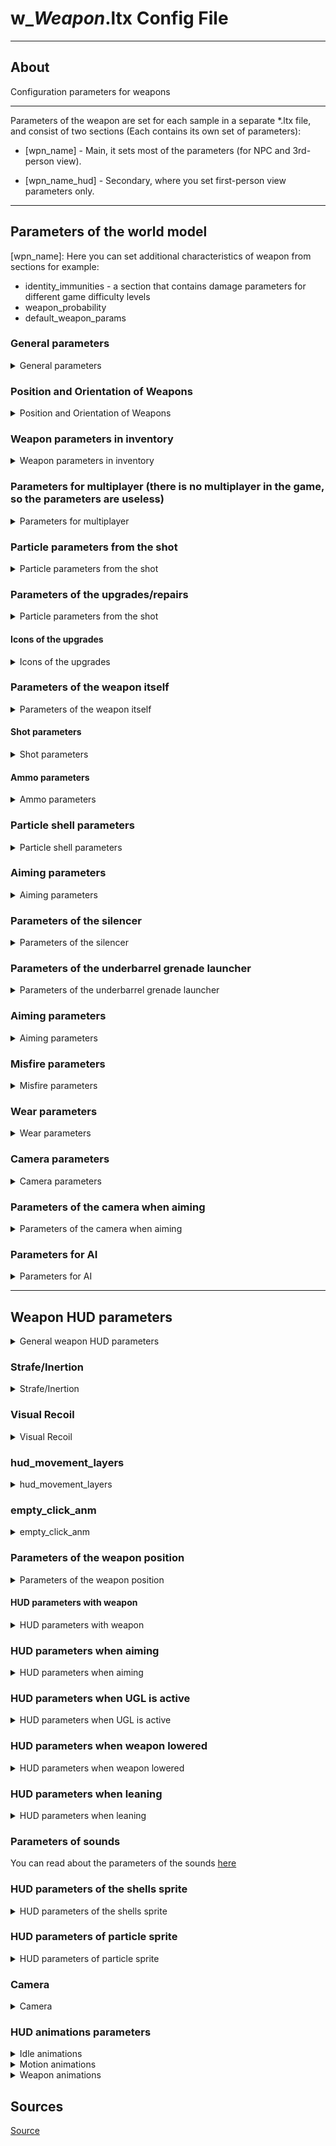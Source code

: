 # w_*Weapon*.ltx Config File

___

## About

Configuration parameters for weapons

___

Parameters of the weapon are set for each sample in a separate *.ltx file, and consist of two sections (Each contains its own set of parameters):

- [wpn_name] - Main, it sets most of the parameters (for NPC and 3rd-person view).

- [wpn_name_hud] - Secondary, where you set first-person view parameters only.

___

## Parameters of the world model

[wpn_name]: Here you can set additional characteristics of weapon from sections for example:

- identity_immunities - a section that contains damage parameters for different game difficulty levels
- weapon_probability
- default_weapon_params

### General parameters

<details>
    <summary>General parameters</summary>

| Parameter Name | Parameter Description | Example value | Parameter Possible Values and their descriptions |
---|---|---|---|
| GroupControlSection |  | spawn_group |  |
| $npc | use NPC of this weapon | on | on (Yes) - off (No) |
| $prefetch | preload queue | 8 |  |
| $spawn | the Weapon Directory in the Level Editor | "weapons\ak-74" | "weapons\ *wpn_name*" |
| scheduled | online/offline switch; Works only for "live" objects with AI | off | on (Yes) - off (No) |
| cform | parameter for dynamic objects; necessary for correct creation of the skeleton model | skeleton |  |
| parent_section |  | wpn_akm |  |
| class | engine weapon class | WP_AK74 | WP_BINOC <br>WP_KNIFE <br>WP_BM16 <br>WP_GROZA <br>WP_SVD <br>WP_AK74 <br>WP_LR300 <br>WP_HPSA <br>WP_PM <br>WP_RG6 <br>WP_RPG7 <br>WP_SHOTG <br>WP_ASHTG <br>WP_MAGAZ <br>WP_SVU <br>WP_USP45 <br>WP_VAL <br>WP_VINT <br>WP_WALTH W_STMGUN |
| animation_slot | animation slot number | 2 | 1 - pistol <br>2 - automatic rifle <br>3 - rifle, shotgun <br>4 - RPG <br>5 - knife <br>7 - bolt, grenade <br>8 - submachine gun with integrated underbarrel grenade launcher <br>9 - Shotgun <br>10 - Drum Gun <br>13 - binoculars |
| hand_dependence | determines whether the weapon will be taken with one or two hands | 1 | 0 - no hands <br>1 - one hand <br>2 - two hands |
| single_handed | held with one hand | 0 | 0 - no <br>1 - yes |
| default_to_ruck | whether the weapon will be moved to the backpack instead of the slot when picked up | false | true (yes) <br>false (no) |
| sprint_allowed | this line means that you can run with the weapon | true | true (Yes) <br>false (No) |
| kind | The type of item to group into the appropriate section in the [Item Spawner](../../../modding-tools/in-game-editors/item-spawner.md) | w_rifle | w_rifle<br> w_misc<br> w_explosive<br> w_melee<br> w_pistol<br> w_smg<br> w_shotgun<br> w_sniper |
| cost | base price | 28780 | Specified in numbers |
| hud | section with parameters for the [hud model of the weapon](../../../terminology/terminology.md#object_hud) | wpn_akm_hud | Specifies the name of the section |
| visual | reference to the [world model](../../../terminology/terminology.md#object_world) | dynamics\weapons\wpn_akm\wpn_akm.ogf | Specifies the path to the file |

</details>

### Position and Orientation of Weapons

<details>
    <summary>Position and Orientation of Weapons</summary>

| Parameter Name | Parameter Description | Example value | Parameter Possible Values and their descriptions |
---|---|---|---|
| position | position of the weapon in the hands of the NPC and the headspace when viewed from the 3rd person | -0.026, -0.175, 0.0 | X - (`-`) left / (`+`) right<br> Y - (`+`) up / (`-`) down<br> Z - (`-`) forward / (`+`) backward |
| orientation | how the weapon is rotated in the hands of the NPC and headgear, in the 3rd person view | 0, 0, 0 | X - (`+`) left / (`-`) right<br> Y - (`+`) up / (`-`) down<br> Z - (`-`) roll to the right / (`+`) roll to the left |
| fire_point | coordinates of the fire particle from the shot, in the 3rd person view | 0, 0.218, 0.656 | X - (`-`) left / (`+`) right<br> Y - (`+`) up / (`-`) down<br> Z - (`-`) forward / (`+`) backward |
| fire_point2 | Coordinates of the fire particle from the shot, when viewed from the 3rd person from the holster | 0, 0.161, 0.583 | X - (`-`) left / (`+`) right<br> Y - (`+`) up / (`-`) down<br> Z - (`-`) forward / (`+`) backward |
| strap_bone0 | the name of the first NPC model bone where the weapon is located when hidden | bip01_spine2 | Bone Name |
| strap_bone1 | The name of the second NPC model bone that holds the weapon when hidden | bip01_spine1 | Bone Name |
| strap_position | the position of the weapon on the NPC's back, when viewed from the third person | -0.26, -0.11, 0.25 | X - (`-`) left / (`+`) right<br> Y - (`+`) up / (`-`) down<br> Z - (`-`) forward / (`+`) backward |
| strap_orientation | how the weapon is rotated on the NPC's back in 3rd person view | -15, -9, 110 | X - (`+`) left / (`-`) right<br> Y - (`+`) up / (`-`) down<br> Z - (`-`) roll to the right / (`+`) roll to the left |

</details>

### Weapon parameters in inventory

<details>
    <summary>Weapon parameters in inventory</summary>

| Parameter name | Parameter description | Example value | Possible parameter values and their descriptions |
---|---|:---:|---|
| icons_texture | texture where the weapon icon will be taken from | ui\ui_icon_spas |  |
| inv_grid_height | icon height | 2 | number of 50x50 pixels cells |
| inv_grid_width | icon width | 5 | number of 50x50 pixels cells |
| inv_grid_x | the coordinate of the upper left corner of the icon on a 50x50 pixel grid on the X axis | 35 | number of cells indented to the right |
| inv_grid_y | The coordinate of the upper left corner of the icon on a 50x50 pixel grid on the Y axis | 0 | number of cells indenting downward |
| inv_name | The name in the inventory | st_wpn_akm | Section name, in *.xml files included in the string_table section of `gamedata\configs\text\*localization*\st_items_weapons.xml` |
| inv_name_short | short name in the inventory | st_wpn_akm | Section name, in *.xml files included in the string_table section of `gamedata\configs\text\*localization*\st_items_weapons.xml` |
| inv_weight | the inventory weight of the unloaded weapon | 3.3 | The number is given in kilograms |
| description | Description in inventory | st_wpn_akm_descr | Section name, in *.xml files included in the string_table section of `gamedata\configs\text\*localization*\st_items_weapons.xml` |
| slot | Inventory slot number | 2 | 0 - knives<br>1 - pistols<br>2 - shotguns, machine guns, rifles, grenade launchers<br>3 - grenades (may be crashing)<br>4 - binoculars<br>5 - bolts (may be crashing)<br>6 - outfits (may be crashing) |

</details>

### Parameters for multiplayer (there is no multiplayer in the game, so the parameters are useless)

<details>
    <summary>Parameters for multiplayer</summary>

| Parameter Name | Parameter Description | Example value | Parameter Possible Values and their descriptions |
---|---|---|---|
| weapon_class | is used exclusively for the purchase menu in multiplayer | shotgun<br> assault_rifle<br> sniper_rifle<br> heavy_weapon |
| startup_ammo | startup amount of ammo in multiplayer | The number of rounds of ammunition is indicated |
| kill_msg_x | the coordinate of the upper left corner of the kill icon on the X axis |  |
| kill_msg_y | top-left corner coordinate of the kill icon on the Y axis | |
| kill_msg_width | kill icon width | Specified in pixels |
| kill_msg_height | kill icon height | Specified in pixels |

</details>

### Particle parameters from the shot

<details>
    <summary>Particle parameters from the shot</summary>

| Parameter name | Parameter description | Example value | Possible parameter values and their descriptions |
---|---|---|---|
| flame_particles | gunshot fire particle | weapons\generic_weapon05 | Specifies the path to the file |
| smoke_particles | shot smoke particle | weapons\generic_shoot_00 | Specifies the path to the file |
| light_disabled | flash off when shot | false | true (Yes) - false (No) |
| light_color | Parameters for changing the color of the shot fire particle | 0.6, 0.5, 0.3 | RGB Color |
| light_range | the radius of the fire partition from the shot | 5 |  |
| light_time | time of light playback when shot | 0.2 |  |
| light_var_color | Parameter of variation of the color of the fire particle from the shot | 0.05 | RGB Color |
| light_var_range | varies the radius of the fire particle from the shot | 0.5 | Value 60.0 = 10 seconds |

</details>

### Parameters of the upgrades/repairs

<details>
    <summary>Particle parameters from the shot</summary>

| Parameter name | Parameter description | Example value | Possible parameter values and their descriptions |
---|---|---|---|
| upgrades |  | up_gr_firstab_akm, up_gr_seconab_akm, up_gr_thirdab_akm, up_gr_fourtab_akm, up_gr_fifthab_akm, up_gr_fifthcd_akm |  |
| installed_upgrades | installed upgrades |  |  |
| upgrade_scheme | upgrade_scheme | upgrade_scheme_ak74 |  |
| repair_type | item type for repair tools | rifle_7 | pistol<br> shotgun<br> rifle_5<br> rifle_7 |  |

</details>

#### Icons of the upgrades

<details>
    <summary>Icons of the upgrades</summary>

| Parameter name | Parameter description | Example value | Possible parameter values and their descriptions |
---|---|---|---|
| upgr_icon_x | X coordinate of the upper left corner of the weapon icon in the upgrade window | 300 | Specified in pixels |
| upgr_icon_y | Y coordinate of the upper left corner of the weapon icon in the upgrade window | 0 | Specified in pixels |
| upgr_icon_width | icon width in the upgrade window | 300 | Specified in pixels |
| upgr_icon_height | icon height in the upgrade window | 100 | Specified in pixels |

</details>

### Parameters of the weapon itself

<details>
    <summary>Parameters of the weapon itself</summary>

| Parameter name | Parameter description | Example value | Possible parameter values and their descriptions |
---|---|---|---|
| fire_modes | firing modes fire modes | 1, -1 | -1 - automatic<br> 1 - single<br> 2 - two-shot<br> 3 - three-shot |
| wallmark_section | section of wallmarks that appear on the ground/geometry |  | Section name (by default it is in the system.ltx file) |
| wm_size | texture size of the mark left on the ground after the explosion |  | The bigger the number, the bigger the mark |
| allow_inertion | whether inertia is enabled |  | true (Yes) - false (No) |
| ph_mass | the weight of the unloaded weapon for the physical engine | 4 | The number is given in kilograms |

</details>

#### Shot parameters

<details>
    <summary>Shot parameters</summary>

| Parameter name | Parameter description | Example value | Possible parameter values and their descriptions |
---|---|---|---|
| hit_impulse | The force that the flying bullet transmits to the victim affects the ragdoll-body behavior | 34 | The more, the farther the body will fly away |
| hit_power | damage dealt | 0.58, 0.58, 0.58, 0.58 | Specifies a value for the level of difficulty in descending order, i.e. from master to beginner |
| hit_type | Type of damage inflicted; used to calculate damage; armor suits (and others) are set to be immune to each type of damage separately | fire_wound | fire_wound - fire damage<br> wound - stabbing<br> wound_2 - cutting<br> explosion - shrapnel damage |
| fire_distance | effective range of the shot after which the bullet disappears | 900 | Specified in meters |
| bullet_speed | initial bullet speed | 715 | Specified in meters per second |
| rpm | Shooting speed | 600 | Specifies the number of shots per minute |
| rpm_empty_click | Misfire/empty magazine sound frequency | 200 |  |
| fire_dispersion_base | The dispersion (angle of the bullets) introduced by the weapon; affects accuracy; added to the disp_base in actor.ltx | 0.45 | Specified in degrees |
| PDM_disp_accel_factor | Multiplier by which fire_dispersion_base is multiplied when the protagonist runs | 2.5 | Specified in numbers |
| PDM_disp_base | Multiplier by which fire_dispersion_base is multiplied when the protagonist is standing at full height | 1.15 | Specified in numbers |
| PDM_disp_crouch | Multiplier by which fire_dispersion_base is multiplied when the protagonist goes crouched | 1.0 | Specified in numbers |
| PDM_disp_crouch_no_acc | Multiplier by which fire_dispersion_base is multiplied when the protagonist stands still while ducking | 1.0 | Specified in numbers |
| PDM_disp_vel_factor | Multiplier by which fire_dispersion_base is multiplied when the protagonist spins a weapon or runs | 2.5 | Specified in numbers |

</details>

#### Ammo parameters

<details>
    <summary>Ammo parameters</summary>

| Parameter name | Parameter description | Example value | Possible parameter values and their descriptions |
---|---|---|---|
| ammo_class | ammo type for this weapon | ammo_7.62x39_fmj, ammo_7.62x39_fmj_bad, ammo_7.62x39_fmj_verybad, ammo_7.62x39_ap, ammo_7.62x39_ap_bad, ammo_7.62x39_ap_verybad | The names of the ammunition sections are indicated, separated by commas |
| ammo_elapsed | magazine capacity at the moment of spawning | 30 | indicate the value equal to ammo_mag_size |
| ammo_mag_size | ammunition capacity | 30 | The number of bullets is indicated |

</details>

### Particle shell parameters

<details>
    <summary>Particle shell parameters</summary>

| Parameter name | Parameter description | Example value | Possible parameter values and their descriptions |
---|---|---|---|
| shell_point | coordinates of the shell partylock, when viewed from the 3rd person | 0, 0.216, 0.174 | x - left/+right, y + up/down, z - forward/+backward |
| shell_dir | how the shell particle is rotated when viewed from the 3rd person | 0, 0, 0.4 | x - left/+right, y + up/down, z - forward/+backward |
| shell_particles | shell particle | weapons\762x39 | Particles file path relative to particles.xr |

</details>

### Aiming parameters

<details>
    <summary>Aiming parameters</summary>

| Parameter name | Parameter description | Example value | Possible parameter values and their descriptions |
---|---|---|---|
| scopes | Name of the gun sight section | 1p29, kobra, ps01 | Sections to models with these sights are indicated |
| scope_status | Scope status | 0 | 0 - not available<br> 1 - built-in<br> 2 - removable |
| scope_zoom_factor | scope magnification | 0 | For the sight specified in the parameter scopes, the value can already be more |

</details>

### Parameters of the silencer

<details>
    <summary>Parameters of the silencer</summary>

| Parameter name | Parameter description | Example value | Possible parameter values and their descriptions |
---|---|---|---|
| silencer_name | Name of the silencer section of the gun | wpn_sil_pbs1 |  |
| silencer_status | silencer status | 2 | 0 - not available<br> 1 - built-in<br> 2 - removable |
| silencer_light_color | Parameters for changing the color of the particle of the smoke from the shot from the weapon with silencer | 0.6, 0.5, 0.3 |  |
| silencer_light_range | the radius of the particle of the haze when firing | 0.01 |  |
| silencer_light_time | light time | 0.2 |  |
| silencer_light_var_color | Parameter for varying the color of the particle of smoke from a shot from a weapon with silencer | 0.05 |  |
| silencer_light_var_range | variation of the radius of the particle of the smoke from the shot from the weapon with silencer | 0.5 |  |
| silencer_smoke_particles | particle smoke effect for a shot with silencer | weapons\generic_shoot_00 | Particles file path relative to particles.xr |
| silencer_x | the coordinates of the silencer icon superimposed on top of the weapon icon on the X coordinate | 235 | Specified in numbers |
| silencer_y | the coordinates of the silencer icon superimposed over the weapon icon in Y coordinate | 10 | Specified in numbers |

</details>

### Parameters of the underbarrel grenade launcher

<details>
    <summary>Parameters of the underbarrel grenade launcher</summary>

| Parameter name | Parameter description | Example value | Possible parameter values and their descriptions |
---|---|---|---|
| grenade_class | type of underbarrel grenades | ammo_vog-25, ammo_vog-25_bad, ammo_vog-25_verybad |  |
| grenade_launcher_name | name of the section of the underbarrel grenade launcher | wpn_addon_grenade_launcher |  |
| grenade_launcher_status | the status of the underbarrel grenade launcher | 0 | 0 - not available<br> 1 - built-in<br> 2 - removable |
| launch_speed | launch speed of the underbarrel grenade launcher | 0 |  |
| grenade_flame_particles | particle of the fire from the underbarrel grenade launcher | weapons\generic_weapon01 | Particles file path relative to particles.xr |
| grenade_launcher_x | grenade launcher icon coordinates superimposed over the weapon icon on the X coordinate | 127 | Specified in numbers |
| grenade_launcher_y | grenade_launcher icon coordinates superimposed over the weapon icon on the Y coordinate | 18 | Specified in numbers |

</details>

### Aiming parameters

<details>
    <summary>Aiming parameters</summary>

| Parameter name | Parameter description | Example value | Possible parameter values and their descriptions |
---|---|---|---|
| use_aim_bullet | whether the first bullet fired after a long period of inactivity will fly exactly into the crosshair | false | true (Yes) - false (No) |
| time_to_aim | the time of inactivity after which the use_aim_bullet is triggered | 0.0 |  |
| zoom_dof |  | 0.5, 1.0, 180 |  |
| zoom_enabled | the ability to aim | true | true (Yes) - false (No) |
| zoom_rotate_time | the speed at which the weapon goes to the "aiming" state, in seconds | 0.25 | Specified in seconds |
| reload_dof |  | 0.0, 0.5, 5, 2 |  |
| control_inertion_factor | Usability; aka inertia; affects how easily the weapon can be controlled with the mouse | 1.0f |  |
| crosshair_inertion |  | 5.8 |  |

</details>

### Misfire parameters

<details>
    <summary>Misfire parameters</summary>

| Parameter name | Parameter description | Example value | Possible parameter values and their descriptions |
---|---|---|---|
| misfire_probability | misfire_probability | maximum wear probability | 0.005 | 0 - never jams<br> 1 - always jams |
| misfire_start_condition | the wear at which there is a chance of misfire | 0.7 |  |
| misfire_start_prob | misfire chance of misfire when wear is greater than misfireStartCondition | 0.007 |  |
| misfire_end_condition | the chance of misfire when worn out is greater than misfireEndCondition | 0.05 |  |
| misfire_end_prob | wear rate at which the chance of misfire becomes constant | 0.11 |  |

</details>

### Wear parameters

<details>
    <summary>Wear parameters</summary>

| Parameter name | Parameter description | Example value | Possible parameter values and their descriptions |
---|---|---|---|
| condition_queue_shot_dec | condition_shot_dec | 0.0008 |  |
| condition_shot_dec | increase wear on each shot | 0.0008 | 0 - no wear<br> 1 - maximum wear |
| fire_dispersion_condition_factor | the effect of wear on the variance of the weapon as a percentage | 0.001 |  |

</details>

### Сamera parameters

<details>
    <summary>Сamera parameters</summary>

| Parameter name | Parameter description | Example value | Possible parameter values and their descriptions |
---|---|---|---|
| cam_return | Whether to return the camera to its original position | 0 |  |
| cam_relax_speed | camera return speed | 10 |  |
| cam_dispersion | angle increase with each shot | 0.762 |  |
| cam_dispersion_frac | barrel will rise by cam_dispersion*cam_dispersion_frac +- cam_dispersion*(1-cam_dispersion_frac) | 1.0 |  |
| cam_dispersion_inc | increase cam_dispersion with each shot | 0.0725 |  |
| cam_max_angle | maximum vertical recoil angle | 50.0 |  |
| cam_max_angle_horz | maximum horizontal recoil angle | 50.0 |  |
| cam_step_angle_horz | barrel shift horizontally during firing | 1.38 |  |

</details>

### Parameters of the camera when aiming

<details>
    <summary>Parameters of the camera when aiming</summary>

| Parameter name | Parameter description | Example value | Possible parameter values and their descriptions |
---|---|---|---|
| zoom_cam_relax_speed | similar to the return speed of the camera in the aiming mode | 10 |  |
| zoom_cam_dispersion | Similar to cam_dispersion in the aiming mode | 0.732 |  |
| zoom_cam_dispersion_frac | Similar to cam_dispersion_frac in aiming mode | 0.7 |  |
| zoom_cam_dispersion_inc | Similar to cam_dispersion_inc in aiming mode | 0.0625 |  |
| zoom_cam_max_angle | Similar to cam_max_angle in aiming mode | 50.0 |  |
| zoom_cam_max_angle_horz | Similar to cam_max_angle_horz in aiming mode | 50.0 |  |
| zoom_cam_step_angle_horz | Similar to cam_step_angle_horz in aiming mode | 1.28 |  |

</details>

### Parameters for AI

<details>
    <summary>Parameters for AI</summary>

| Parameter name | Parameter description | Example value | Possible parameter values and their descriptions |
---|---|---|---|
| ef_main_weapon_type | NPC weapon type | 2 | 0 - pistol<br> 1 -shotgun<br> 2 - assault rifle<br> 3 - rifle<br> 4 - grenade launcher<br> |
| ef_weapon_type | NPC fire mode | 8 | 5 - fire single shots<br> 6 - fire in bursts<br> 7 - aim and fire single shots<br> 8 - aim and fire (sniper)<br> 9 - grenade launcher |
| cam_relax_speed_ai |  | 360 |  |
| zoom_cam_relax_speed_ai |  | 360 |  |
| holder_fov_modifier | NPC angle of view multiplier (eye_fov) with this weapon | 1.0 | Specified in numbers |
| holder_range_modifier | NPC range multiplier (eye_range) with this weapon | 1.0 | Specified in numbers |
| min_radius |  |  |  |
| max_radius |  |  |  |

</details>

___

## Weapon HUD parameters

<details>
    <summary>General weapon HUD parameters</summary>

[wpn_*weapon name*_hud]:

| Parameter name | Parameter description | Example value | Possible parameter values and their descriptions |
---|---|---|---|
| item_visual | Weapon [hud model](../../../terminology/terminology.md#object_hud) | anomaly_weapons\wpn_akm\wpn_akm_hud.ogf | File path relative to the gamedata\meshes folder |
| attach_place_idx |  | 0 |  |
| zoom_hide_crosshair | whether to remove the crosshair when aiming | true | true (Yes) - false (No) |

</details>

### Strafe/Inertion

<details>
    <summary>Strafe/Inertion</summary>

> Strafe работает при перемещении персонажа (WASD)

> Инерция работает при движении мышки

| Parameter name | Parameter description | Example value | Possible parameter values and their descriptions |
---|---|---|---|
| strafe_enabled | Enabling Strafe | true | true (Yes) - false (No) |
| strafe_aim_enabled | Enabling Aim Strafe | true | true (Yes) - false (No) |
| strafe_hud_offset_rot |  | 1,-0.75,4.5 | X - (`+`) left / (`-`) right<br> Y - (`+`) up / (`-`) down<br> Z - (`-`) roll to the right / (`+`) roll to the left |
| strafe_hud_offset_pos |  | 0,0.002,0 | X - (`-`) left / (`+`) right<br> Y - (`+`) up / (`-`) down<br> Z - (`-`) forward / (`+`) backward |
| strafe_hud_offset_rot_16x9 |  | 1,-1,5 | X - (`+`) left / (`-`) right<br> Y - (`+`) up / (`-`) down<br> Z - (`-`) roll to the right / (`+`) roll to the left |
| strafe_hud_offset_pos_16x9 |  | 0,0.0023,0 | X - (`-`) left / (`+`) right<br> Y - (`+`) up / (`-`) down<br> Z - (`-`) forward / (`+`) backward |
| strafe_aim_hud_offset_rot |  | 0,-0.3,1.25 | X - (`+`) left / (`-`) right<br> Y - (`+`) up / (`-`) down<br> Z - (`-`) roll to the right / (`+`) roll to the left |
| strafe_aim_hud_offset_pos |  | 0,0.002,0 | X - (`-`) left / (`+`) right<br> Y - (`+`) up / (`-`) down<br> Z - (`-`) forward / (`+`) backward |
| strafe_aim_hud_offset_rot_16x9 | Стрейф  | 0,-0.5,1.75 | X - (`+`) left / (`-`) right<br> Y - (`+`) up / (`-`) down<br> Z - (`-`) roll to the right / (`+`) roll to the left |
| strafe_aim_hud_offset_pos_16x9 |  | 0,0.0023,0 | X - (`-`) left / (`+`) right<br> Y - (`+`) up / (`-`) down<br> Z - (`-`) forward / (`+`) backward |
| strafe_transition_time |  | 0.75 |  |
| strafe_aim_transition_time |  | 0.35 |  |
| strafe_cam_limit_aim_factor |  | 0.9 |  |
| strafe_cam_min_angle |  | 0 |  |
| inertion_min_angle_aim |  | 0 |  |
| inertion_offset_LRUD_aim |  | 0.011, 0.011, 0.01, 0.005 |  |

</details>

### Visual Recoil

<details>
    <summary>Visual Recoil</summary>

| Parameter name | Parameter description | Example value | Possible parameter values and their descriptions |
---|---|---|---|
| shooting_hud_effect |  | true | true (Yes) - false (No) |
| shooting_max_LRUD |  | 0.005,0.005,0.005,0 |  |
| shooting_max_LRUD_aim |  | 0.0025,0.0025,0,0 |  |
| shooting_backward_offset |  | 0.02,0.015 |  |
| shooting_ret_speed |  | 7.5 |  |
| shooting_ret_aim_speed |  | 15 |  |
| shooting_min_LRUD_power |  | 0.01 |  |

</details>

### hud_movement_layers

<details>
    <summary>hud_movement_layers</summary>

| Parameter name | Parameter description | Example value | Possible parameter values and their descriptions |
---|---|---|---|
| movement_layer_0 | aim_walk | movement\aim_walk.anm |  |
| movement_layer_1 | aim_crouch | movement\aim_walk.anm |  |
| movement_layer_2 | crouch | movement\newwalk.anm |  |
| movement_layer_3 | walk | movement\newwalk.anm |  |
| movement_layer_4 | run | movement\newwalk.anm |  |
| movement_layer_5 | sprint | movement\newrunreload.anm |  |

</details>

### empty_click_anm

<details>
    <summary>empty_click_anm</summary>

| Parameter name | Parameter description | Example value | Possible parameter values and their descriptions |
---|---|---|---|
| empty_click_anm |  | script\misfire.anm |  |
| empty_click_anm_speed |  | 2 |  |
| empty_click_anm_power |  | 1 |  |

</details>

### Parameters of the weapon position

<details>
    <summary>Parameters of the weapon position</summary>

| Parameter name | Parameter description | Example value | Possible parameter values and their descriptions |
---|---|---|---|
| item_position | weapon position in relation to the arms | 0, 0, 0 | X - (`-`) left / (`+`) right<br> Y - (`+`) up / (`-`) down<br> Z - (`-`) forward / (`+`) backward |
| item_orientation | weapon orientation in relation to the arms | 0, 0, 0 | X - (`+`) left / (`-`) right<br> Y - (`+`) up / (`-`) down<br> Z - (`-`) roll to the right / (`+`) roll to the left |

</details>

#### HUD parameters with weapon

<details>
    <summary>HUD parameters with weapon</summary>

| Parameter name | Parameter description | Example value | Possible parameter values and their descriptions |
---|---|---|---|
| hands_position | Hands and weapon position | -0.072, -0.15, 0.1 | X - (`-`) left / (`+`) right<br> Y - (`+`) up / (`-`) down<br> Z - (`-`) forward / (`+`) backward |
| hands_position_16x9 | Hands and weapon position for 16x9 monitors | -0.072, -0.15, 0.1 | X - (`-`) left / (`+`) right<br> Y - (`+`) up / (`-`) down<br> Z - (`-`) forward / (`+`) backward |
| hands_orientation | direction (orientation) of the hands and arms | 0.55, 2.39, 0.15 | X - (`+`) left / (`-`) right<br> Y - (`+`) up / (`-`) down<br> Z - (`-`) roll to the right / (`+`) roll to the left |
| hands_orientation_16x9 | direction (orientation) of arms and weapons for 16x9 monitors | 0.55, 2.39, 0.15 | X - (`+`) left / (`-`) right<br> Y - (`+`) up / (`-`) down<br> Z - (`-`) roll to the right / (`+`) roll to the left |

</details>

### HUD parameters when aiming

<details>
    <summary>HUD parameters when aiming</summary>

| Parameter name | Parameter description | Example value | Possible parameter values and their descriptions |
---|---|---|---|
| aim_hud_offset_pos | aiming shift | -0.0818, 0.05494, -0.25 | X - (`-`) left / (`+`) right<br> Y - (`+`) up / (`-`) down<br> Z - (`-`) forward / (`+`) backward |
| aim_hud_offset_pos_16x9 | aiming hand shift for 16x9 monitors | -0.0818, 0.05494, -0.25 | X - (`-`) left / (`+`) right<br> Y - (`+`) up / (`-`) down<br> Z - (`-`) forward / (`+`) backward |
| aim_hud_offset_rot | orientation of the arms with the weapon when aiming | 0.0407, 0.00886, -0.00495 | X - (`+`) left / (`-`) right<br> Y - (`+`) up / (`-`) down<br> Z - (`-`) roll to the right / (`+`) roll to the left |
| aim_hud_offset_rot_16x9 | aiming hand orientation for 16x9 monitors | 0.0407, 0.00886, -0.00495 | X - (`+`) left / (`-`) right<br> Y - (`+`) up / (`-`) down<br> Z - (`-`) roll to the right / (`+`) roll to the left |

</details>

### HUD parameters when UGL is active

<details>
    <summary>HUD parameters when UGL is active</summary>

| Parameter name | Parameter description | Example value | Possible parameter values and their descriptions |
---|---|---|---|
| gl_hud_offset_pos | gun arm displacement when aiming from the holster | -0.0491, 0.005, -0.155 | x - left/+right, y + up/down, z - forward/+backward |
| gl_hud_offset_pos_16x9 | gun hand offset when aiming from the arming cradle for 16x9 monitors | -0.0491, 0.005, -0.155 | x - left/+right, y + up/down, z - forward/+backward |
| gl_hud_offset_rot | the orientation of the arms with the weapon when aiming from the arming cube | -0.067, 0.0063, -0.02 | x - left/+right, y + up/down, z - forward/+backward |
| gl_hud_offset_rot_16x9 | orientation of the arms with weapon when aiming from the arming cube for 16x9 monitors | -0.067, 0.0063, -0.02 | x - left/+right, y + up/down, z - forward/+backward |

</details>

### HUD parameters when weapon lowered

<details>
    <summary>HUD parameters when weapon lowered</summary>

| Parameter name | Parameter description | Example value | Possible parameter values and their descriptions |
---|---|---|---|
| safemode_anm |  | script\to_lower.anm |  |
| safemode_anm_speed |  | 1.2 |  |
| safemode_anm_power |  | 1 |  |
| safemode_anm2 |  | script\from_lower.anm |  |
| safemode_anm_speed2 |  | 1.3 |  |
| safemode_anm_power2 |  | 0.6 |  |
| lowered_hud_offset_pos | Position of arms and hands when the weapon is lowered | 0, 0, 0 | X - (`-`) left / (`+`) right<br> Y - (`+`) up / (`-`) down<br> Z - (`-`) forward / (`+`) backward |
| lowered_hud_offset_rot | Rotation of arms and hands when the weapon is lowered | 0, 0, 0 | X - (`+`) left / (`-`) right<br> Y - (`+`) up / (`-`) down<br> Z - (`-`) roll to the right / (`+`) roll to the left |
| lowered_hud_offset_pos_16x9 | Position of arms and hands when the weapon is lowered | 0, 0, 0 | X - (`-`) left / (`+`) right<br> Y - (`+`) up / (`-`) down<br> Z - (`-`) forward / (`+`) backward |
| lowered_hud_offset_rot_16x9 | Rotation of arms and hands when the weapon is lowered | 0, 0, 0 | X - (`+`) left / (`-`) right<br> Y - (`+`) up / (`-`) down<br> Z - (`-`) roll to the right / (`+`) roll to the left |

</details>

### HUD parameters when leaning

<details>
    <summary>HUD parameters when leaning</summary>

| Parameter name | Parameter description | Example value | Possible parameter values and their descriptions |
---|---|---|---|
| lean_hud_offset_pos | Weapon and arm positions when the character is leaning | 0, 0, 0 | X - (`-`) left / (`+`) right<br> Y - (`+`) up / (`-`) down<br> Z - (`-`) forward / (`+`) backward |
| lean_hud_offset_rot | Weapon and arm rotation when the character is leaning | 0, 0, 0 | X - (`+`) left / (`-`) right<br> Y - (`+`) up / (`-`) down<br> Z - (`-`) roll to the right / (`+`) roll to the left |
| lean_hud_offset_pos_16x9 | Weapon and arm positions when the character is leaning | 0, 0, 0 | X - (`-`) left / (`+`) right<br> Y - (`+`) up / (`-`) down<br> Z - (`-`) forward / (`+`) backward |
| lean_hud_offset_rot_16x9 | Weapon and arm rotation when the character is leaning | 0, 0, 0 | X - (`+`) left / (`-`) right<br> Y - (`+`) up / (`-`) down<br> Z - (`-`) roll to the right / (`+`) roll to the left |

</details>

### Parameters of sounds

You can read about the parameters of the sounds [here](weapon_sounds.ltx.md)

### HUD parameters of the shells sprite

<details>
    <summary>HUD parameters of the shells sprite</summary>

| Parameter name | Parameter description | Example value | Possible parameter values and their descriptions |
---|---|---|---|
| shell_bone | bone which will be considered the origin of coordinates for the shell sprite in 1st person view | wpn_body | Bone Name |
| shell_dir | the offset parameter of the shells after departure, in 1st person view | 0, 1, 0 | X - (`-`) left / (`+`) right<br> Y - (`+`) up / (`-`) down<br> Z - (`-`) forward / (`+`) backward |
| shell_point | Coordinates of the bullets ejection point in 1st person view | 0, 0.064, 0.19 | X - (`-`) left / (`+`) right<br> Y - (`+`) up / (`-`) down<br> Z - (`-`) forward / (`+`) backward |

</details>

### HUD parameters of particle sprite

<details>
    <summary>HUD parameters of particle sprite</summary>

| Parameter name | Parameter description | Example value | Possible parameter values and their descriptions |
---|---|---|---|
| fire_bone | the name of the fire particle bone of the weapon hud-model | wpn_body | Bone Name |
| fire_bone2 |  | wpn_body | Bone Name |
| fire_point | coordinates of the fire particle, when viewed from the 1st person | 0, 0.051841, 0.535482 | X - (`-`) left / (`+`) right<br> Y - (`+`) up / (`-`) down<br> Z - (`-`) forward / (`+`) backward |
| fire_point2 | Coordinates of the fire particles, when viewed from the 1st person when firing the underbarrel grenade launcher | 0, -0.011, 0.553 | X - (`-`) left / (`+`) right<br> Y - (`+`) up / (`-`) down<br> Z - (`-`) forward / (`+`) backward |

</details>

### Camera

<details>
    <summary>Camera</summary>

| Parameter name | Parameter description | Example value | Possible parameter values and their descriptions |
---|---|---|---|
| freeelook_z_offset_mul | Сamera displacement along the z-axis when the camera moves freely | 0.4 | Z - (`-`) forward / (`+`) backward |

</details>

### HUD animations parameters

<details>
    <summary>Idle animations</summary>

| Parameter name | Parameter description | Example value | Possible parameter values and their descriptions |
---|---|---|---|
| anm_idle | Idle animation |  |
| anm_idle_empty | Idle animation of an empty magazine |  |
| anm_idle_aim | Idle animation in aiming mode |  |
| anm_idle_g | Idle animation of a grenade launcher |  |
| anm_idle_g_aim | grenade launcher targeting animation |  |
| anm_idle_w_gl | Idle animation with grenade launcher attached to the weapon |  |
| anm_idle_w_gl_aim | Idle animation with a grenade launcher attached to the weapon when aiming |  |

</details>

<details>
    <summary>Motion animations</summary>

| Parameter name | Parameter description | Example value | Possible parameter values and their descriptions |
---|---|---|---|
| anm_idle_aim_moving | animation in the aiming mode when moving | Animation Name |
| anm_idle_aim_moving_crouch | Animation in the aiming mode when moving in a crouch | Animation Name |
| anm_idle_moving | motion animation | Animation Name |
| anm_idle_moving_empty | motion animation with an empty magazine | Animation Name |
| anm_idle_moving_crouch_g_aim | crouch walking animation with a grenade launcher attached to the weapon | Animation Name |
| anm_idle_moving_crouch_w_gl_aim | animate walking while crouching with a grenade launcher attached to the weapon while aiming | Animation Name |
| anm_idle_moving_g |  | Animation Name |
| anm_idle_moving_g_aim |  | Animation Name |
| anm_idle_moving_w_gl | the walking animation with a grenade launcher attached to the weapon | Animation Name |
| anm_idle_moving_w_gl_aim | animate walking with a grenade launcher attached to the weapon while aiming | Animation Name |
| anm_idle_sprint | Running animation | Animation Name |
| anm_idle_sprint_empty | Running animation with an empty magazine | Animation Name |
| anm_idle_sprint_g | Animation Name |
| anm_idle_sprint_w_gl | running animation with a grenade launcher attached | Animation Name |
| anm_hide | hiding animation | Animation Name |
| anm_hide_empty | Hiding animation with an empty magazine | Animation Name |
| anm_hide_g| | Animation Name |
| anm_hide_w_gl | a hiding animation with an attached grenade launcher | Animation Name |
| anm_show | show animation | Animation Name |
| anm_show_empty | Show animation with an empty magazine | Animation Name |
| anm_show_g |  | Animation Name |
| anm_show_w_gl | show animation of pulling out a weapon with a grenade launcher attached | Animation Name |
| anm_bore | Boredom animation | Animation Name |

</details>

<details>
    <summary>Weapon animations</summary>

| Parameter name | Parameter description | Example value | Possible parameter values and their descriptions |
---|---|---|---|
| anm_reload | Reloading (When there is still a bullet in the chamber) | Animation Name |
| anm_reload_empty | Reloading | Animation Name |
| anm_reload_g | grenade launcher reload  | Animation Name |
| anm_reload_w_gl | reloading of the weapon with a grenade launcher attached | Animation Name |
| anm_shots | Shot animation | Animation Name |
| anm_shot_l | Last shot animation | Animation Name |
| anm_shots_g | underbarrel grenade launcher shot animation | Animation Name |
| anm_shots_w_gl | underbarrel grenade launcher shot animation | Animation Name |
| anm_switch | Animation of switching to alternate firing mode | Animation Name |
| anm_switch_g | Animation of switching to underbarrel grenade launcher firing mode | Animation Name |

</details>

## Sources

[Source](https://modfaq.ru/%D0%9F%D0%B0%D1%80%D0%B0%D0%BC%D0%B5%D1%82%D1%80%D1%8B_%D0%BE%D1%80%D1%83%D0%B6%D0%B8%D1%8F)

